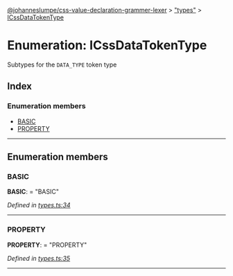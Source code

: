 [@johanneslumpe/css-value-declaration-grammer-lexer](../README.md) > ["types"](../modules/_types_.md) > [ICssDataTokenType](../enums/_types_.icssdatatokentype.md)

# Enumeration: ICssDataTokenType

Subtypes for the `DATA_TYPE` token type

## Index

### Enumeration members

* [BASIC](_types_.icssdatatokentype.md#basic)
* [PROPERTY](_types_.icssdatatokentype.md#property)

---

## Enumeration members

<a id="basic"></a>

###  BASIC

**BASIC**:  = "BASIC"

*Defined in [types.ts:34](https://github.com/johanneslumpe/css-value-declaration-grammer-lexer/blob/c9b8a67/src/types.ts#L34)*

___
<a id="property"></a>

###  PROPERTY

**PROPERTY**:  = "PROPERTY"

*Defined in [types.ts:35](https://github.com/johanneslumpe/css-value-declaration-grammer-lexer/blob/c9b8a67/src/types.ts#L35)*

___

